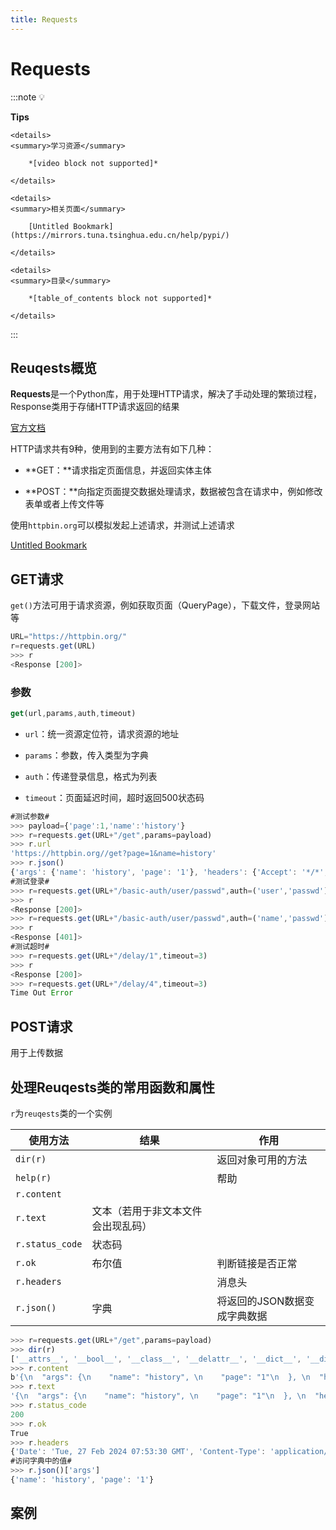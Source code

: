 ```yaml
---
title: Requests
---
```


# Requests

:::note 💡

**Tips**

    <details>
    <summary>学习资源</summary>

        *[video block not supported]*

    </details>

    <details>
    <summary>相关页面</summary>

        [Untitled Bookmark](https://mirrors.tuna.tsinghua.edu.cn/help/pypi/)

    </details>

    <details>
    <summary>目录</summary>

        *[table_of_contents block not supported]*

    </details>

::: 

## Reuqests概览

**Requests**是一个Python库，用于处理HTTP请求，解决了手动处理的繁琐过程，Response类用于存储HTTP请求返回的结果

[官方文档](https://docs.python-requests.org/en/latest/index.html#)

HTTP请求共有9种，使用到的主要方法有如下几种：

- **GET：**请求指定页面信息，并返回实体主体

- **POST：**向指定页面提交数据处理请求，数据被包含在请求中，例如修改表单或者上传文件等

使用`httpbin.org`可以模拟发起上述请求，并测试上述请求

[Untitled Bookmark](https://httpbin.org/)

## GET请求

`get()`方法可用于请求资源，例如获取页面（QueryPage），下载文件，登录网站等

```javascript
URL="https://httpbin.org/"
r=requests.get(URL)
>>> r
<Response [200]>
```

### 参数

```javascript
get(url,params,auth,timeout)
```

- `url`：统一资源定位符，请求资源的地址

- `params`：参数，传入类型为字典

- `auth`：传递登录信息，格式为列表

- `timeout`：页面延迟时间，超时返回500状态码

```javascript
#测试参数#
>>> payload={'page':1,'name':'history'}
>>> r=requests.get(URL+"/get",params=payload)
>>> r.url
'https://httpbin.org//get?page=1&name=history'
>>> r.json()
{'args': {'name': 'history', 'page': '1'}, 'headers': {'Accept': '*/*', 'Accept-Encoding': 'gzip, deflate', 'Host': 'httpbin.org', 'User-Agent': 'python-requests/2.31.0', 'X-Amzn-Trace-Id': 'Root=1-65dd9257-3ea21e6828eb632f027704fd'}, 'origin': '23.226.8.69', 'url': 'https://httpbin.org/get?page=1&name=history'}
#测试登录#
>>> r=requests.get(URL+"/basic-auth/user/passwd",auth=('user','passwd'))
>>> r
<Response [200]>
>>> r=requests.get(URL+"/basic-auth/user/passwd",auth=('name','passwd'))
>>> r
<Response [401]>
#测试超时#
>>> r=requests.get(URL+"/delay/1",timeout=3)
>>> r
<Response [200]>
>>> r=requests.get(URL+"/delay/4",timeout=3)
Time Out Error
```

## **POST**请求

用于上传数据

## 处理Reuqests类的常用函数和属性

`r`为`reuqests`类的一个实例

| 使用方法 | 结果 | 作用 |
| --- | --- | --- |
| `dir(r)` |  | 返回对象可用的方法 |
| `help(r)` |  | 帮助 |
| `r.content` |  |  |
| `r.text` | 文本（若用于非文本文件会出现乱码） |  |
| `r.status_code` | 状态码 |  |
| `r.ok` | 布尔值 | 判断链接是否正常 |
| `r.headers` |  | 消息头 |
| `r.json()` | 字典 | 将返回的JSON数据变成字典数据 |

```javascript
>>> r=requests.get(URL+"/get",params=payload)
>>> dir(r)
['__attrs__', '__bool__', '__class__', '__delattr__', '__dict__', '__dir__', '__doc__', '__enter__', '__eq__', '__exit__', '__format__', '__ge__', '__getattribute__', '__getstate__', '__gt__', '__hash__', '__init__', '__init_subclass__', '__iter__', '__le__', '__lt__', '__module__', '__ne__', '__new__', '__nonzero__', '__reduce__', '__reduce_ex__', '__repr__', '__setattr__', '__setstate__', '__sizeof__', '__str__', '__subclasshook__', '__weakref__', '_content', '_content_consumed', '_next', 'apparent_encoding', 'close', 'connection', 'content', 'cookies', 'elapsed', 'encoding', 'headers', 'history', 'is_permanent_redirect', 'is_redirect', 'iter_content', 'iter_lines', 'json', 'links', 'next', 'ok', 'raise_for_status', 'raw', 'reason', 'request', 'status_code', 'text', 'url'
>>> r.content
b'{\n  "args": {\n    "name": "history", \n    "page": "1"\n  }, \n  "headers": {\n    "Accept": "*/*", \n    "Accept-Encoding": "gzip, deflate", \n    "Host": "httpbin.org", \n    "User-Agent": "python-requests/2.31.0", \n    "X-Amzn-Trace-Id": "Root=1-65dd94fa-3ccfa2fd79502b123584dc54"\n  }, \n  "origin": "23.226.8.69", \n  "url": "https://httpbin.org/get?page=1&name=history"\n}\n'
>>> r.text
'{\n  "args": {\n    "name": "history", \n    "page": "1"\n  }, \n  "headers": {\n    "Accept": "*/*", \n    "Accept-Encoding": "gzip, deflate", \n    "Host": "httpbin.org", \n    "User-Agent": "python-requests/2.31.0", \n    "X-Amzn-Trace-Id": "Root=1-65dd94fa-3ccfa2fd79502b123584dc54"\n  }, \n  "origin": "23.226.8.69", \n  "url": "https://httpbin.org/get?page=1&name=history"\n}\n'
>>> r.status_code
200
>>> r.ok
True
>>> r.headers
{'Date': 'Tue, 27 Feb 2024 07:53:30 GMT', 'Content-Type': 'application/json', 'Content-Length': '368', 'Connection': 'keep-alive', 'Server': 'gunicorn/19.9.0', 'Access-Control-Allow-Origin': '*', 'Access-Control-Allow-Credentials': 'true'}
#访问字典中的值#
>>> r.json()['args']
{'name': 'history', 'page': '1'}
```

## 案例





